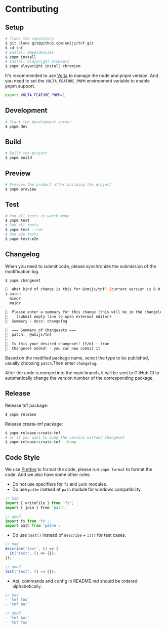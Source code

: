 # Contributing

## Setup

```bash
# Clone the repository
$ git clone git@github.com:umijs/tnf.git
$ cd tnf
# Install dependencies
$ pnpm install
# Install Playwright browsers
$ pnpm playwright install chromium
```

It's recommended to use [Volta](https://volta.sh/) to manage the node and pnpm version. And you need to set the `VOLTA_FEATURE_PNPM` environment variable to enable pnpm support.

```bash
export VOLTA_FEATURE_PNPM=1
```

## Development

```bash
# Start the development server
$ pnpm dev
```

## Build

```bash
# Build the project
$ pnpm build
```

## Preview

```bash
# Preview the product after building the project
$ pnpm preview
```

## Test

```bash
# Run all tests in watch mode
$ pnpm test
# Run all tests
$ pnpm test --run
# Run e2e tests
$ pnpm test:e2e
```

## Changelog

When you need to submit code, please synchronize the submission of the modification log.

```bash
$ pnpm changeset

🦋  What kind of change is this for @umijs/tnf? (current version is 0.0.0-alpha.5) … 
❯ patch
  minor
  major

🦋  Please enter a summary for this change (this will be in the changelogs).
🦋    (submit empty line to open external editor)
🦋  Summary › docs: changelog 

🦋  === Summary of changesets ===
🦋  patch:  @umijs/tnf
🦋  
🦋  Is this your desired changeset? (Y/n) · true
🦋  Changeset added! - you can now commit it
```

Based on the modified package name, select the type to be published, usually choosing `patch`.Then enter `changelog`.

After the code is merged into the main branch, it will be sent to GitHub CI to automatically change the version number of the corresponding package.

## Release

Release tnf package:

```bash
$ pnpm release
```

Release create-tnf package:

```bash
$ pnpm release:create-tnf
# or if you want to bump the version without changeset
$ pnpm release:create-tnf --bump
```

## Code Style

We use [Prettier](https://prettier.io/) to format the code, please run `pnpm format` to format the code. And we also have some other rules:

- Do not use specifiers for `fs` and `path` modules.
- Do use `pathe` instead of `path` module for windows compatibility.

```ts
// bad
import { writeFile } from 'fs';
import { join } from 'path';

// good
import fs from 'fs';
import path from 'pathe';
```

- Do use `test()` instead of `describe` + `it()` for test cases.

```ts
// bad
describe('test', () => {
  it('test', () => {});
});

// good
test('test', () => {});
```

- Api, commands and config in README.md should be ordered alphabetically.

```ts
// bad
- `tnf foo`
- `tnf bar`

// good
- `tnf bar`
- `tnf foo`
```
